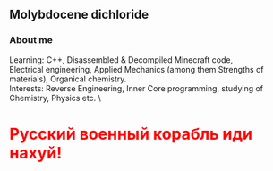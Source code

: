 ## Molybdocene dichloride
### About me
Learning: C++, Disassembled & Decompiled&nbsp;Minecraft&nbsp;code, Electrical&nbsp;engineering, Applied&nbsp;Mechanics (among them Strengths of materials), Organical&nbsp;chemistry.\
Interests: Reverse&nbsp;Engineering, Inner&nbsp;Core programming, studying of Chemistry, Physics etc.
\
# <span style="color:red; font-weight: bold;">Русский военный корабль иди нахуй!</span>

